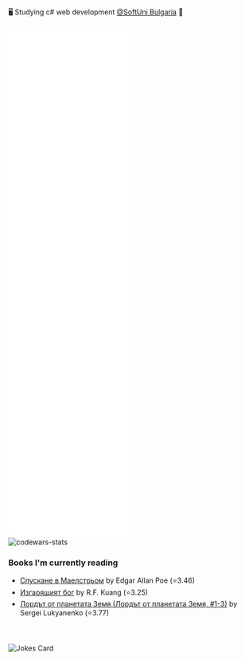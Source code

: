 🖥️ Studying c# web development [@SoftUni Bulgaria](https://softuni.bg) 👀

<picture>
  <img src="/github-metrics.svg" alt="Metrics">
</picture>

<br />
<picture>
  <img src="https://www.codewars.com/users/Krasipeace/badges/large" alt="codewars-stats">
</picture>

<br />

### Books I'm currently reading
<!-- GOODREADS-LIST:START -->
- [Спускане в Маелстрьом](https://www.goodreads.com/review/show/3782307857?utm_medium=api&utm_source=rss) by Edgar Allan Poe (⭐️3.46)
- [Изгарящият бог](https://www.goodreads.com/review/show/5352500294?utm_medium=api&utm_source=rss) by R.F. Kuang (⭐️3.25)
- [Лордът от планетата Земя (Лордът от планетата Земя, #1-3)](https://www.goodreads.com/review/show/5493513438?utm_medium=api&utm_source=rss) by Sergei Lukyanenko (⭐️3.77)
<!-- GOODREADS-LIST:END -->

 <br /> <br/>
![Jokes Card](https://readme-jokes.vercel.app/api)


<!---
Krasipeace/Krasipeace is a ✨ special ✨ repository because its `README.md` (this file) appears on your GitHub profile.
You can click the Preview link to take a look at your changes.
--->
